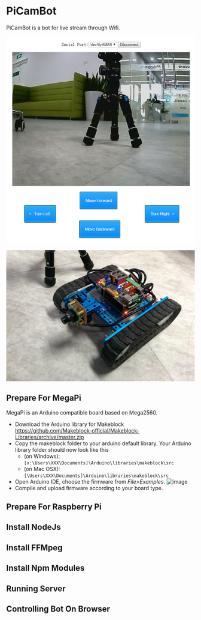 # PiCamBot
PiCamBot is a bot for live stream through Wifi. 

![image](https://github.com/xeecos/PiCamBot/raw/master/images/1.jpg)

![image](https://github.com/xeecos/PiCamBot/raw/master/images/2.jpg)

## Prepare For MegaPi
  MegaPi is an Arduino compatible board based on Mega2560.
 * Download the Arduino library for Makeblock https://github.com/Makeblock-official/Makeblock-Libraries/archive/master.zip
 * Copy the makeblock folder to your arduino default library. Your Arduino library folder should now look like this 
   * (on Windows): ```[x:\Users\XXX\Documents]\Arduino\libraries\makeblock\src```
   * (on Mac OSX): ```[\Users\XXX\Documents]\Arduino\libraries\makeblock\src```
 * Open Arduino IDE, choose the firmware from <em>File&gt;Examples</em>.
 ![image](https://raw.githubusercontent.com/Makeblock-official/PythonForMegaPi/master/images/firmware.jpg)
 * Compile and upload firmware according to your board type.
## Prepare For Raspberry Pi

## Install NodeJs

## Install FFMpeg

## Install Npm Modules

## Running Server

## Controlling Bot On Browser

